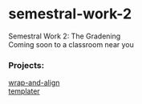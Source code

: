 # semestral-work-2
Semestral Work 2: The Gradening  
Coming soon to a classroom near you

### Projects:
[wrap-and-align](https://github.com/FallingLeaf79/wrap-and-align)  
[templater](https://github.com/FallingLeaf79/templater/)
